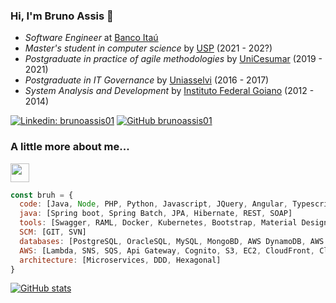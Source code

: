 ### Hi, I'm Bruno Assis 👋  

- <em>Software Engineer</em> at <a href="https://www.itau.com.br/">Banco Itaú </a>
- <em>Master's student in computer science</em> by <a href="https://www5.usp.br/"> USP</a> (2021 - 202?)
- <em>Postgraduate in practice of agile methodologies</em> by <a href="https://www.unicesumar.edu.br/home/"> UniCesumar</a> (2019 - 2021)
- <em>Postgraduate in IT Governance</em> by <a href="https://portal.uniasselvi.com.br/"> Uniasselvi</a> (2016 - 2017)
- <em>System Analysis and Development</em> by <a href="https://www.ifgoiano.edu.br/home/index.php/urutai.html">Instituto Federal Goiano</a> (2012 - 2014)

[![Linkedin: brunoassis01](https://img.shields.io/badge/-brunoassis01-blue?style=flat-square&logo=Linkedin&logoColor=white&link=https://www.linkedin.com/in/brunoassis01/)](https://www.linkedin.com/in/brunoassis01/)
[![GitHub brunoassis01](https://img.shields.io/github/followers/brunoassis01?label=follow&style=social)](https://github.com/brunoassis01)

### A little more about me...

<img src="https://media.giphy.com/media/WUlplcMpOCEmTGBtBW/giphy.gif" width="30"> 

```javascript
const bruh = {
  code: [Java, Node, PHP, Python, Javascript, JQuery, Angular, Typescript, HTML, CSS],
  java: [Spring boot, Spring Batch, JPA, Hibernate, REST, SOAP]
  tools: [Swagger, RAML, Docker, Kubernetes, Bootstrap, Material Design, Sonar, Jenkins, Maven],
  SCM: [GIT, SVN]
  databases: [PostgreSQL, OracleSQL, MySQL, MongoBD, AWS DynamoDB, AWS RDS, Aurora]
  AWS: [Lambda, SNS, SQS, Api Gateway, Cognito, S3, EC2, CloudFront, CloudWatch, SES, CloudFormation, Terraform]
  architecture: [Microservices, DDD, Hexagonal]
}
```

[![GitHub stats](https://github-readme-stats.vercel.app/api?username=brunoassis01)](https://github.com/brunoassis01/github-readme-stats)

<!--
**brunoassis01/brunoassis01** is a ✨ _special_ ✨ repository because its `README.md` (this file) appears on your GitHub profile.

Here are some ideas to get you started:

- 🔭 I’m currently working on ...
- 🌱 I’m currently learning ...
- 👯 I’m looking to collaborate on ...
- 🤔 I’m looking for help with ...
- 💬 Ask me about ...
- 📫 How to reach me: ...
- 😄 Pronouns: ...
- ⚡ Fun fact: ...
-->
